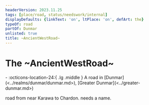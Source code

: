 ```yaml
---
headerVersion: 2023.11.25
tags: [place/road, status/needswork/internal]
displayDefaults: {linkText: 'on', ltPlace: 'on', defArt: the}
typeOf: road
partOf: Dunmar
unlisted: true
title: ~AncientWestRoad~
---
```

# The ~AncientWestRoad~
<div class="grid cards ext-narrow-margin ext-one-column" markdown>
-    :octicons-location-24:{ .lg .middle } A road in [Dunmar](<../realms/dunmar/dunmar.md>), [Greater Dunmar](<../greater-dunmar.md>)  
</div>


road from near Karawa to Chardon. needs a name.

